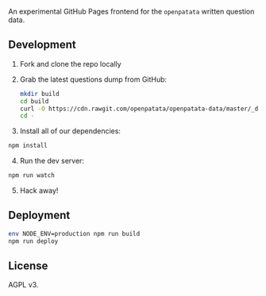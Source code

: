 An experimental GitHub Pages frontend for the `openpatata`
written question data.

## Development

1. Fork and clone the repo locally

2. Grab the latest questions dump from GitHub:

   ```sh
   mkdir build
   cd build
   curl -O https://cdn.rawgit.com/openpatata/openpatata-data/master/_dumps/json/questions.json
   cd -
   ```

3. Install all of our dependencies:

  ```sh
  npm install
  ```

4. Run the dev server:

  ```sh
  npm run watch
  ```

5. Hack away!

## Deployment

```sh
env NODE_ENV=production npm run build
npm run deploy
```

## License

AGPL v3.

